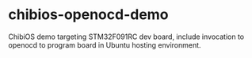 # chibios-openocd-demo
ChibiOS demo targeting STM32F091RC dev board, include invocation to openocd to program board in Ubuntu hosting environment.
